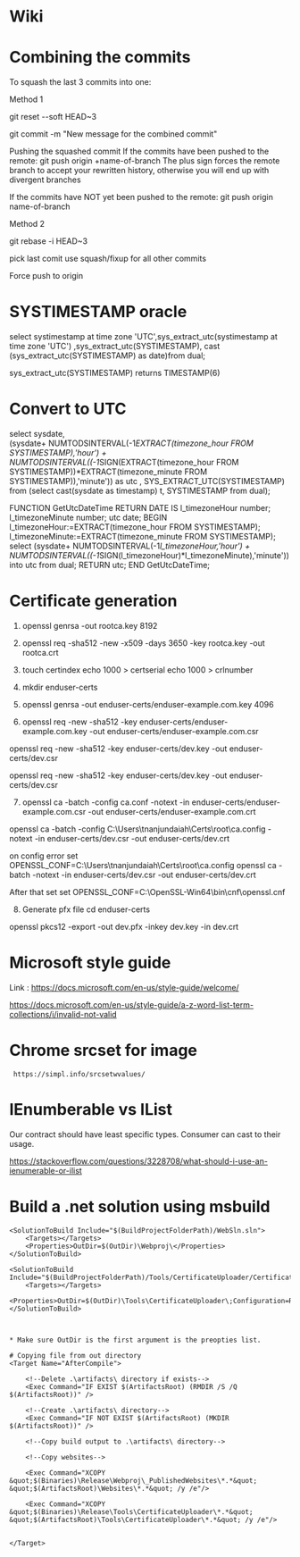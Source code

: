 # Wiki

# Combining the commits
To squash the last 3 commits into one:

Method 1

git reset --soft HEAD~3

git commit -m "New message for the combined commit"

Pushing the squashed commit
If the commits have been pushed to the remote:
git push origin +name-of-branch
The plus sign forces the remote branch to accept your rewritten history, otherwise you will end up with divergent branches

If the commits have NOT yet been pushed to the remote:
git push origin name-of-branch


Method 2

git rebase -i HEAD~3

pick last comit
use squash/fixup for all other commits

Force push to origin

# SYSTIMESTAMP oracle

select systimestamp at time zone 'UTC',sys_extract_utc(systimestamp at time zone 'UTC') ,sys_extract_utc(SYSTIMESTAMP), cast (sys_extract_utc(SYSTIMESTAMP) as date)from dual;

sys_extract_utc(SYSTIMESTAMP) returns TIMESTAMP(6)

# Convert to UTC
 select sysdate,      
      (sysdate+ NUMTODSINTERVAL(-1*EXTRACT(timezone_hour FROM SYSTIMESTAMP),'hour') +  NUMTODSINTERVAL((-1*SIGN(EXTRACT(timezone_hour FROM SYSTIMESTAMP))*EXTRACT(timezone_minute FROM SYSTIMESTAMP)),'minute')) as utc ,
        SYS_EXTRACT_UTC(SYSTIMESTAMP) from (select cast(sysdate as timestamp) t, SYSTIMESTAMP from dual);
        
FUNCTION GetUtcDateTime
  RETURN DATE
  IS
  l_timezoneHour number;
  l_timezoneMinute number;
  utc date;
  BEGIN
  l_timezoneHour:=EXTRACT(timezone_hour FROM SYSTIMESTAMP);
  l_timezoneMinute:=EXTRACT(timezone_minute FROM SYSTIMESTAMP);
  select (sysdate+ NUMTODSINTERVAL(-1*l_timezoneHour,'hour') +  NUMTODSINTERVAL((-1*SIGN(l_timezoneHour)*l_timezoneMinute),'minute')) into utc from dual;
  RETURN utc;
  END GetUtcDateTime;
  
 
     
# Certificate generation

1. openssl genrsa -out rootca.key 8192

2. openssl req -sha512 -new -x509 -days 3650 -key rootca.key -out rootca.crt

3. touch certindex
echo 1000 > certserial
echo 1000 > crlnumber

4. mkdir enduser-certs

5. openssl genrsa -out enduser-certs/enduser-example.com.key 4096

6. openssl req -new -sha512 -key enduser-certs/enduser-example.com.key -out enduser-certs/enduser-example.com.csr

openssl req -new -sha512 -key enduser-certs/dev.key -out enduser-certs/dev.csr

openssl req -new -sha512 -key enduser-certs/dev.key -out enduser-certs/dev.csr


7. openssl ca -batch -config ca.conf -notext -in enduser-certs/enduser-example.com.csr -out enduser-certs/enduser-example.com.crt

openssl ca -batch -config C:\Users\tnanjundaiah\Certs\root\ca.config -notext -in enduser-certs/dev.csr -out enduser-certs/dev.crt

on config error
set OPENSSL_CONF=C:\Users\tnanjundaiah\Certs\root\ca.config
openssl ca -batch -notext -in enduser-certs/dev.csr -out enduser-certs/dev.crt

After that set
set OPENSSL_CONF=C:\OpenSSL-Win64\bin\cnf\openssl.cnf

8. Generate pfx file
cd enduser-certs
 
openssl pkcs12 -export -out dev.pfx -inkey dev.key -in dev.crt


# Microsoft style guide
  
  Link :  https://docs.microsoft.com/en-us/style-guide/welcome/
  
  https://docs.microsoft.com/en-us/style-guide/a-z-word-list-term-collections/i/invalid-not-valid
  
# Chrome srcset for image 

     https://simpl.info/srcsetwvalues/
     
# IEnumberable vs IList
Our contract should have least specific types. Consumer can cast to their usage.

https://stackoverflow.com/questions/3228708/what-should-i-use-an-ienumerable-or-ilist

# Build a .net solution using msbuild

    <SolutionToBuild Include="$(BuildProjectFolderPath)/WebSln.sln">
        <Targets></Targets>
        <Properties>OutDir=$(OutDir)\Webproj\</Properties>
    </SolutionToBuild>
    
    <SolutionToBuild Include="$(BuildProjectFolderPath)/Tools/CertificateUploader/CertificateUploader.csproj">
        <Targets></Targets>
        <Properties>OutDir=$(OutDir)\Tools\CertificateUploader\;Configuration=Release;Platform=AnyCPU</Properties>
    </SolutionToBuild>
    
    
    
    * Make sure OutDir is the first argument is the preopties list.
    
    # Copying file from out directory
    <Target Name="AfterCompile">
		
		<!--Delete .\artifacts\ directory if exists-->
		<Exec Command="IF EXIST $(ArtifactsRoot) (RMDIR /S /Q $(ArtifactsRoot))" />
		
		<!--Create .\artifacts\ directory-->
		<Exec Command="IF NOT EXIST $(ArtifactsRoot) (MKDIR $(ArtifactsRoot))" />
		
		<!--Copy build output to .\artifacts\ directory-->
		
		<!--Copy websites-->
		
		<Exec Command="XCOPY &quot;$(Binaries)\Release\Webproj\_PublishedWebsites\*.*&quot; &quot;$(ArtifactsRoot)\Websites\*.*&quot; /y /e"/>
			
		<Exec Command="XCOPY &quot;$(Binaries)\Release\Tools\CertificateUploader\*.*&quot; &quot;$(ArtifactsRoot)\Tools\CertificateUploader\*.*&quot; /y /e"/>
		
		
	</Target>
     
     
    
